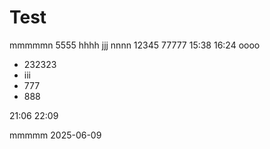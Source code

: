 # Test

mmmmmn 5555 hhhh jjj nnnn 12345 77777
15:38 16:24 oooo


* 232323
* iii
* 777
* 888


21:06 22:09

mmmmm 2025-06-09

